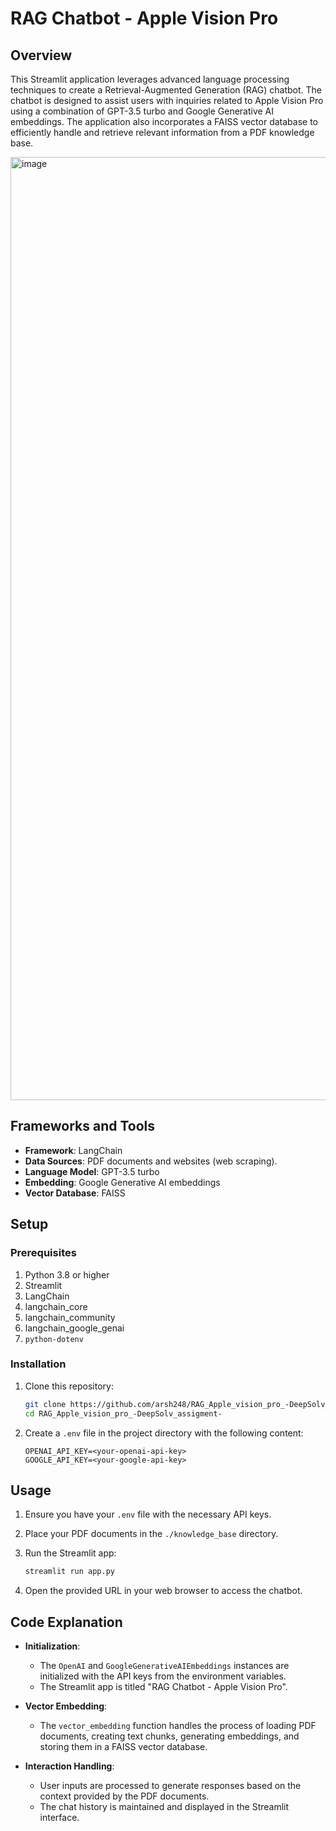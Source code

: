 # RAG Chatbot - Apple Vision Pro

## Overview

This Streamlit application leverages advanced language processing techniques to create a Retrieval-Augmented Generation (RAG) chatbot. The chatbot is designed to assist users with inquiries related to Apple Vision Pro using a combination of GPT-3.5 turbo and Google Generative AI embeddings. The application also incorporates a FAISS vector database to efficiently handle and retrieve relevant information from a PDF knowledge base.

<img width="1509" alt="image" src="https://github.com/user-attachments/assets/0cf0e96e-d5cd-44e8-b926-79d833c41268">


## Frameworks and Tools

- **Framework**: LangChain
- **Data Sources**: PDF documents and websites (web scraping).
- **Language Model**: GPT-3.5 turbo
- **Embedding**: Google Generative AI embeddings
- **Vector Database**: FAISS

## Setup

### Prerequisites

1. Python 3.8 or higher
2. Streamlit
3. LangChain
4. langchain_core
5. langchain_community
6. langchain_google_genai
7. `python-dotenv`

### Installation

1. Clone this repository:

    ```bash
    git clone https://github.com/arsh248/RAG_Apple_vision_pro_-DeepSolv_assigment-
    cd RAG_Apple_vision_pro_-DeepSolv_assigment-
    ```

2. Create a `.env` file in the project directory with the following content:

    ```dotenv
    OPENAI_API_KEY=<your-openai-api-key>
    GOOGLE_API_KEY=<your-google-api-key>
    ```

## Usage

1. Ensure you have your `.env` file with the necessary API keys.
2. Place your PDF documents in the `./knowledge_base` directory.
3. Run the Streamlit app:

    ```bash
    streamlit run app.py
    ```

4. Open the provided URL in your web browser to access the chatbot.

## Code Explanation

- **Initialization**:
  - The `OpenAI` and `GoogleGenerativeAIEmbeddings` instances are initialized with the API keys from the environment variables.
  - The Streamlit app is titled "RAG Chatbot - Apple Vision Pro".

- **Vector Embedding**:
  - The `vector_embedding` function handles the process of loading PDF documents, creating text chunks, generating embeddings, and storing them in a FAISS vector database.

- **Interaction Handling**:
  - User inputs are processed to generate responses based on the context provided by the PDF documents.
  - The chat history is maintained and displayed in the Streamlit interface.


